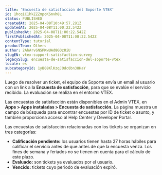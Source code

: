 ```yaml
---
title: 'Encuesta de satisfacción del Soporte VTEX'
id: 1hcq1C1hkZZZmpoKSnvh8L
status: PUBLISHED
createdAt: 2025-04-08T10:49:57.281Z
updatedAt: 2025-04-08T11:00:22.542Z
publishedAt: 2025-04-08T11:00:22.542Z
firstPublishedAt: 2025-04-08T11:00:22.542Z
contentType: tutorial
productTeam: Others
author: 2AhArvGNSPKwUAd8GOz0iU
slugEN: vtex-support-satisfaction-survey
legacySlug: encuesta-de-satisfaccion-del-soporte-vtex
locale: es
subcategoryId: 1yB08KlKzqJOdc0bn38HaY
---
```


Luego de resolver un ticket, el equipo de Soporte envía un email al usuario con un link a la **Encuesta de satisfacción**, para que se evalúe el servicio recibido. La evaluación se realiza en el entorno VTEX.

Las encuestas de satisfacción están disponibles en el Admin VTEX, en **Apps > Apps instaladas > Encuesta de satisfacción.** La página muestra un campo de búsqueda para encontrar encuestas por ID de ticket o asunto, y ​​también proporciona acceso al Help Center y Developer Portal.

Las encuestas de satisfacción relacionadas con los tickets se organizan en tres categorías:

- **Calificación pendiente:** los usuarios tienen hasta 27 horas hábiles para calificar el servicio antes de que antes de que la encuesta venza. Los fines de semana y feriados no se tienen en cuenta para el cálculo de este plazo.
- **Evaluado:** son tickets ya evaluados por el usuario.
- **Vencido:** tickets cuyo periodo de evaluación expiró.

